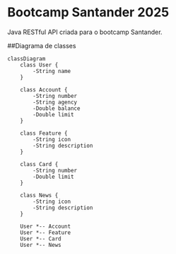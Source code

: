# Bootcamp Santander 2025
Java RESTful API criada para o bootcamp Santander.

##Diagrama de classes

```mermaid
classDiagram
    class User {
        -String name
    }

    class Account {
        -String number
        -String agency
        -Double balance
        -Double limit
    }

    class Feature {
        -String icon
        -String description
    }

    class Card {
        -String number
        -Double limit
    }

    class News {
        -String icon
        -String description
    }

    User *-- Account 
    User *-- Feature 
    User *-- Card 
    User *-- News 
```
